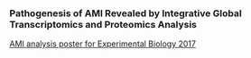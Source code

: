 ### Pathogenesis of AMI Revealed by Integrative Global Transcriptomics and Proteomics Analysis  ###

[AMI analysis poster for Experimental Biology 2017](https://github.com/ZhiyuanMa2017/AMI_analysis/blob/master/poster.pptx)  

